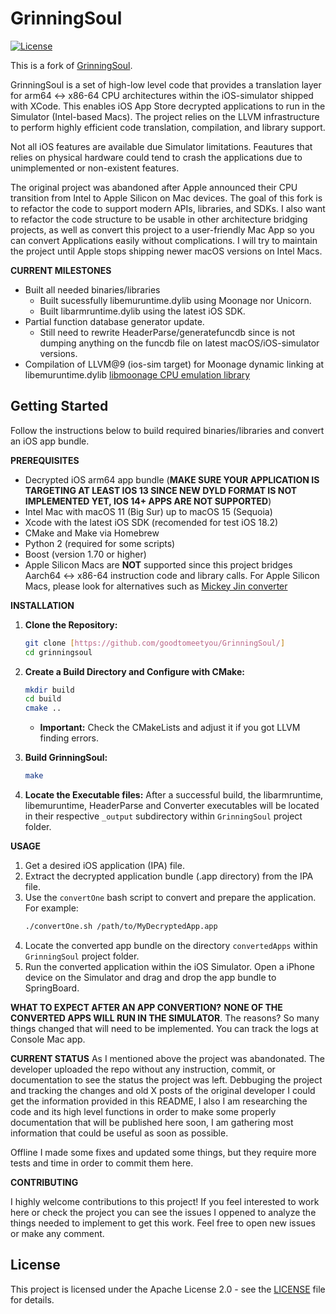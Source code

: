 # GrinningSoul

[![License](https://img.shields.io/badge/License-Apache%202.0-blue.svg)](https://github.com/goodtomeetyou/GrinningSoul/blob/master/LICENSE.txt)

This is a fork of [GrinningSoul](https://github.com/daeken/grinningsoul).

GrinningSoul is a set of high-low level code that provides a translation layer for arm64 <-> x86-64 CPU architectures within the iOS-simulator shipped with XCode. This enables iOS App Store decrypted applications to run in the Simulator (Intel-based Macs). The project relies on the LLVM infrastructure to perform highly efficient code translation, compilation, and library support.

Not all iOS features are available due Simulator limitations. Feautures that relies on physical hardware could tend to crash the applications due to unimplemented or non-existent features.

The original project was abandoned after Apple announced their CPU transition from Intel to Apple Silicon on Mac devices. The goal of this fork is to refactor the code to support modern APIs, libraries, and SDKs. I also want to refactor the code structure to be usable in other architecture bridging projects, as well as convert this project to a user-friendly Mac App so you can convert Applications easily without complications. I will try to maintain the project until Apple stops shipping newer macOS versions on Intel Macs.

**CURRENT MILESTONES**

*   Built all needed binaries/libraries
    *   Built sucessfully libemuruntime.dylib using Moonage nor Unicorn.
    *   Built libarmruntime.dylib using the latest iOS SDK.
*   Partial function database generator update.
    *   Still need to rewrite HeaderParse/generatefuncdb since is not dumping anything on the funcdb file on latest macOS/iOS-simulator versions.
*   Compilation of LLVM@9 (ios-sim target) for Moonage dynamic linking at libemuruntime.dylib [libmoonage CPU emulation library](https://github.com/daeken/libmoonage)

## Getting Started

Follow the instructions below to build required binaries/libraries and convert an iOS app bundle.

**PREREQUISITES**
*   Decrypted iOS arm64 app bundle (**MAKE SURE YOUR APPLICATION IS TARGETING AT LEAST IOS 13 SINCE NEW DYLD FORMAT IS NOT IMPLEMENTED YET, IOS 14+ APPS ARE NOT SUPPORTED**)
*   Intel Mac with macOS 11 (Big Sur) up to macOS 15 (Sequoia)
*   Xcode with the latest iOS SDK (recomended for test iOS 18.2)
*   CMake and Make via Homebrew
*   Python 2 (required for some scripts)
*   Boost (version 1.70 or higher)
*   Apple Silicon Macs are **NOT** supported since this project bridges Aarch64 <-> x86-64 instruction code and library calls. For Apple Silicon Macs, please look for alternatives such as [Mickey Jin converter](https://jhftss.github.io/Run-any-iOS-Apps-in-the-Xcode-Simulator/)

**INSTALLATION**

1.  **Clone the Repository:**
    ```bash
    git clone [https://github.com/goodtomeetyou/GrinningSoul/]
    cd grinningsoul
    ```

2.  **Create a Build Directory and Configure with CMake:**
    ```bash
    mkdir build
    cd build
    cmake ..
    ```
    *   **Important:** Check the CMakeLists and adjust it if you got LLVM finding errors.

4.  **Build GrinningSoul:**
    ```bash
    make
    ```

5.  **Locate the Executable files:**  After a successful build, the libarmruntime, libemuruntime, HeaderParse and Converter executables will be located in their respective `_output` subdirectory within `GrinningSoul` project folder.

**USAGE**

1.  Get a desired iOS application (IPA) file.
2.  Extract the decrypted application bundle (.app directory) from the IPA file.
3.  Use the `convertOne` bash script to convert and prepare the application.  For example:
    ```bash
    ./convertOne.sh /path/to/MyDecryptedApp.app
    ```
4. Locate the converted app bundle on the directory `convertedApps` within `GrinningSoul` project folder.
5.  Run the converted application within the iOS Simulator.  Open a iPhone device on the Simulator and drag and drop the app bundle to SpringBoard.

**WHAT TO EXPECT AFTER AN APP CONVERTION?**
**NONE OF THE CONVERTED APPS WILL RUN IN THE SIMULATOR**. The reasons? So many things changed that will need to be implemented. You can track the logs at Console Mac app.

**CURRENT STATUS**
As I mentioned above the project was abandonated. The developer uploaded the repo without any instruction, commit, or documentation to see the status the project was left. Debbuging the project and tracking the changes and old X posts of the original developer I could get the information provided in this README, I also I am researching the code and its high level functions in order to make some properly documentation that will be published here soon, I am gathering most information that could be useful as soon as possible.

Offline I made some fixes and updated some things, but they require more tests and time in order to commit them here.

**CONTRIBUTING**

I highly welcome contributions to this project! If you feel interested to work here or check the project you can see the issues I oppened to analyze the things needed to implement to get this work. Feel free to open new issues or make any comment.

## License

This project is licensed under the Apache License 2.0 - see the [LICENSE](https://github.com/goodtomeetyou/GrinningSoul/blob/master/LICENSE.txt) file for details.
